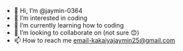 - 👋 Hi, I’m @jaymin-0364
- 👀 I’m interested in coding
- 🌱 I’m currently learning how to coding
- 💞️ I’m looking to collaborate on (not sure 😊)
- 📫 How to reach me email-kakaiyajaymin25@gmail.com

<!---
jaymin-0364/jaymin-0364 is a ✨ special ✨ repository because its `README.md` (this file) appears on your GitHub profile.
You can click the Preview link to take a look at your changes.
--->

